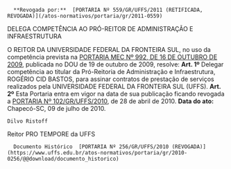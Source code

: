       **Revogada por:**  [PORTARIA Nº 559/GR/UFFS/2011 (RETIFICADA, REVOGADA)](/atos-normativos/portaria/gr/2011-0559) 

   DELEGA COMPETÊNCIA AO PRÓ-REITOR DE ADMINISTRAÇÃO E INFRAESTRUTURA  

 O REITOR DA UNIVERSIDADE FEDERAL DA FRONTEIRA SUL, no uso da competência prevista na [PORTARIA MEC Nº 992, DE 16 DE OUTUBRO DE 2009](http://portal.mec.gov.br/index.php?option=com_docman&view=download&alias=1673-port-992&category_slug=documentos-pdf&Itemid=30192), publicada no DOU de 19 de outubro de 2009, resolve:   **Art. 1º**  Delegar competência ao titular da Pró-Reitoria de Administração e Infraestrutura, ROGÉRIO CID BASTOS, para assinar contratos de prestação de serviços realizados pela UNIVERSIDADE FEDERAL DA FRONTEIRA SUL (UFFS).   **Art. 2º**  Esta Portaria entra em vigor na data de sua publicação ficando revogada a [PORTARIA Nº 102/GR/UFFS/2010](https://www.uffs.edu.br/atos-normativos/portaria/gr/2010-0102), de 28 de abril de 2010.        **Data do ato:** Chapecó-SC, 09 de julho de 2010.   
 

    Dilvo Ristoff   
 Reitor PRO TEMPORE da UFFS 

      Documento Histórico  [PORTARIA Nº 256/GR/UFFS/2010 (REVOGADA)](https://www.uffs.edu.br/atos-normativos/portaria/gr/2010-0256/@@download/documento_historico)     
      
